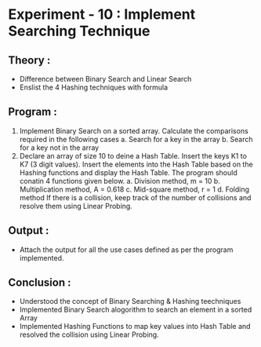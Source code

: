 # Experiment  - 10 : Implement Searching Technique
## Theory :
- Difference between Binary Search and Linear Search
- Enslist the 4 Hashing techniques with formula
## Program :
1. Implement Binary Search on a sorted array. Calculate the comparisons required in the following cases
   a. Search for a key in the array
   b. Search for a key not in the array
2. Declare an array of size 10 to deine a Hash Table. Insert the keys K1 to K7 (3 digit values). Insert the elements into the Hash Table based on the Hashing functions and display the Hash Table. The program should conatin 4 functions given below.
   a. Division method, m = 10
   b. Multiplication method, A = 0.618
   c. Mid-square method, r = 1
   d. Folding method
   If there is a collision, keep track of the number of collisions and resolve them using Linear Probing.   
## Output :
- Attach the output for all the use cases defined as per the program implemented.
## Conclusion :
- Understood the concept of Binary Searching & Hashing teechniques
- Implemented Binary Search alogorithm to search an element in a sorted Array
- Implemented Hashing Functions to map key values into Hash Table and resolved the collision using Linear Probing.
